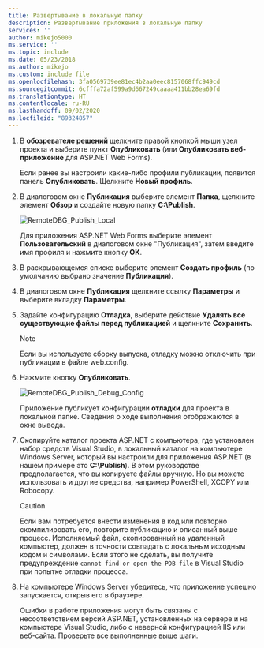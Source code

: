 ```yaml
---
title: Развертывание в локальную папку
description: Развертывание приложения в локальную папку
services: ''
author: mikejo5000
ms.service: ''
ms.topic: include
ms.date: 05/23/2018
ms.author: mikejo
ms.custom: include file
ms.openlocfilehash: 3fa0569739ee81ec4b2aa0eec8157068ffc949cd
ms.sourcegitcommit: 6cfffa72af599a9d667249caaaa411bb28ea69fd
ms.translationtype: HT
ms.contentlocale: ru-RU
ms.lasthandoff: 09/02/2020
ms.locfileid: "89324857"
---
```

1. В **обозревателе решений** щелкните правой кнопкой мыши узел проекта и выберите пункт **Опубликовать** (или **Опубликовать веб-приложение** для ASP.NET Web Forms).

    Если ранее вы настроили какие-либо профили публикации, появится панель **Опубликовать**. Щелкните **Новый профиль**.

1. В диалоговом окне **Публикация** выберите элемент **Папка**, щелкните элемент **Обзор** и создайте новую папку **C:\Publish**.

    ![RemoteDBG_Publish_Local](../media/remotedbg_publish_local.png "RemoteDBG_Publish_Local")

    Для приложения ASP.NET Web Forms выберите элемент **Пользовательский** в диалоговом окне "Публикация", затем введите имя профиля и нажмите кнопку **ОК**.

1. В раскрывающемся списке выберите элемент **Создать профиль** (по умолчанию выбрано значение **Публикация**).

1. В диалоговом окне **Публикация** щелкните ссылку **Параметры** и выберите вкладку **Параметры**.

1. Задайте конфигурацию **Отладка**, выберите действие **Удалять все существующие файлы перед публикацией** и щелкните **Сохранить**.

    > [!NOTE]
    > Если вы используете сборку выпуска, отладку можно отключить при публикации в файле web.config.

1. Нажмите кнопку **Опубликовать**.

    ![RemoteDBG_Publish_Debug_Config](../media/remotedbg_publish_debug_config.png "RemoteDBG_Publish_Debug_Config")

    Приложение публикует конфигурации **отладки** для проекта в локальной папке. Сведения о ходе выполнения отображаются в окне вывода.

1. Скопируйте каталог проекта ASP.NET с компьютера, где установлен набор средств Visual Studio, в локальный каталог на компьютере Windows Server, который вы настроили для приложения ASP.NET (в нашем примере это **C:\Publish**). В этом руководстве предполагается, что вы копируете файлы вручную. Но вы можете использовать и другие средства, например PowerShell, XCOPY или Robocopy.

    > [!CAUTION]
    > Если вам потребуется внести изменения в код или повторно скомпилировать его, повторите публикацию и описанный выше процесс. Исполняемый файл, скопированный на удаленный компьютер, должен в точности совпадать с локальным исходным кодом и символами.    Если этого не сделать, вы получите предупреждение `cannot find or open the PDB file` в Visual Studio при попытке отладки процесса.

1. На компьютере Windows Server убедитесь, что приложение успешно запускается, открыв его в браузере.

    Ошибки в работе приложения могут быть связаны с несоответствием версий ASP.NET, установленных на сервере и на компьютере Visual Studio, либо с неверной конфигурацией IIS или веб-сайта. Проверьте все выполненные выше шаги.
